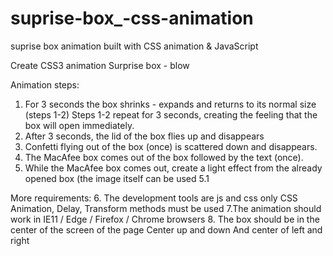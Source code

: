 # suprise-box_-css-animation
suprise box animation built with CSS animation &amp; JavaScript




Create CSS3 animation
Surprise box - blow  

Animation steps:
1. For 3 seconds the box shrinks - expands and returns to its normal size (steps 1-2)
            Steps 1-2 repeat for 3 seconds, creating the feeling that the box will open immediately.
2. After 3 seconds, the lid of the box flies up and disappears
3. Confetti flying out of the box (once) is scattered down and disappears.
4. The MacAfee box comes out of the box followed by the text (once).
5. While the MacAfee box comes out, create a light effect from the already opened box (the image itself can be used
5.1

More requirements:
6. The development tools are js and css only
CSS Animation, Delay, Transform methods must be used
7.The animation should work in IE11 / Edge / Firefox / Chrome browsers
8. The box should be in the center of the screen of the page
Center up and down And center of left and right

